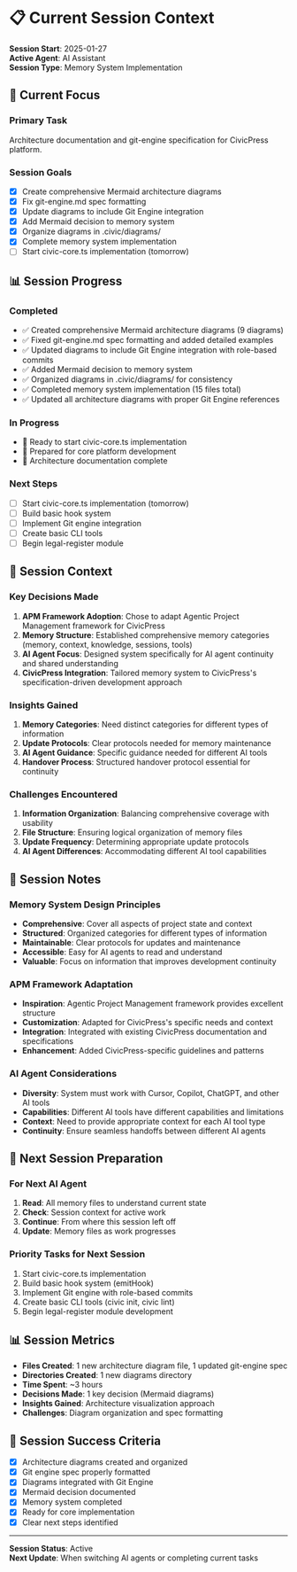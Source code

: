# 📋 Current Session Context

**Session Start**: 2025-01-27  
**Active Agent**: AI Assistant  
**Session Type**: Memory System Implementation

## 🎯 **Current Focus**

### **Primary Task**

Architecture documentation and git-engine specification for CivicPress platform.

### **Session Goals**

- [x] Create comprehensive Mermaid architecture diagrams
- [x] Fix git-engine.md spec formatting
- [x] Update diagrams to include Git Engine integration
- [x] Add Mermaid decision to memory system
- [x] Organize diagrams in .civic/diagrams/
- [x] Complete memory system implementation
- [ ] Start civic-core.ts implementation (tomorrow)

## 📊 **Session Progress**

### **Completed**

- ✅ Created comprehensive Mermaid architecture diagrams (9 diagrams)
- ✅ Fixed git-engine.md spec formatting and added detailed examples
- ✅ Updated diagrams to include Git Engine integration with role-based commits
- ✅ Added Mermaid decision to memory system
- ✅ Organized diagrams in .civic/diagrams/ for consistency
- ✅ Completed memory system implementation (15 files total)
- ✅ Updated all architecture diagrams with proper Git Engine references

### **In Progress**

- 🔄 Ready to start civic-core.ts implementation
- 🔄 Prepared for core platform development
- 🔄 Architecture documentation complete

### **Next Steps**

- [ ] Start civic-core.ts implementation (tomorrow)
- [ ] Build basic hook system
- [ ] Implement Git engine integration
- [ ] Create basic CLI tools
- [ ] Begin legal-register module

## 🧠 **Session Context**

### **Key Decisions Made**

1. **APM Framework Adoption**: Chose to adapt Agentic Project Management
   framework for CivicPress
2. **Memory Structure**: Established comprehensive memory categories (memory,
   context, knowledge, sessions, tools)
3. **AI Agent Focus**: Designed system specifically for AI agent continuity and
   shared understanding
4. **CivicPress Integration**: Tailored memory system to CivicPress's
   specification-driven development approach

### **Insights Gained**

1. **Memory Categories**: Need distinct categories for different types of
   information
2. **Update Protocols**: Clear protocols needed for memory maintenance
3. **AI Agent Guidance**: Specific guidance needed for different AI tools
4. **Handover Process**: Structured handover protocol essential for continuity

### **Challenges Encountered**

1. **Information Organization**: Balancing comprehensive coverage with usability
2. **File Structure**: Ensuring logical organization of memory files
3. **Update Frequency**: Determining appropriate update protocols
4. **AI Agent Differences**: Accommodating different AI tool capabilities

## 📝 **Session Notes**

### **Memory System Design Principles**

- **Comprehensive**: Cover all aspects of project state and context
- **Structured**: Organized categories for different types of information
- **Maintainable**: Clear protocols for updates and maintenance
- **Accessible**: Easy for AI agents to read and understand
- **Valuable**: Focus on information that improves development continuity

### **APM Framework Adaptation**

- **Inspiration**: Agentic Project Management framework provides excellent
  structure
- **Customization**: Adapted for CivicPress's specific needs and context
- **Integration**: Integrated with existing CivicPress documentation and
  specifications
- **Enhancement**: Added CivicPress-specific guidelines and patterns

### **AI Agent Considerations**

- **Diversity**: System must work with Cursor, Copilot, ChatGPT, and other AI
  tools
- **Capabilities**: Different AI tools have different capabilities and
  limitations
- **Context**: Need to provide appropriate context for each AI tool type
- **Continuity**: Ensure seamless handoffs between different AI agents

## 🔄 **Next Session Preparation**

### **For Next AI Agent**

1. **Read**: All memory files to understand current state
2. **Check**: Session context for active work
3. **Continue**: From where this session left off
4. **Update**: Memory files as work progresses

### **Priority Tasks for Next Session**

1. Start civic-core.ts implementation
2. Build basic hook system (emitHook)
3. Implement Git engine with role-based commits
4. Create basic CLI tools (civic init, civic lint)
5. Begin legal-register module development

## 📊 **Session Metrics**

- **Files Created**: 1 new architecture diagram file, 1 updated git-engine spec
- **Directories Created**: 1 new diagrams directory
- **Time Spent**: ~3 hours
- **Decisions Made**: 1 key decision (Mermaid diagrams)
- **Insights Gained**: Architecture visualization approach
- **Challenges**: Diagram organization and spec formatting

## 🎯 **Session Success Criteria**

- [x] Architecture diagrams created and organized
- [x] Git engine spec properly formatted
- [x] Diagrams integrated with Git Engine
- [x] Mermaid decision documented
- [x] Memory system completed
- [x] Ready for core implementation
- [x] Clear next steps identified

---

**Session Status**: Active  
**Next Update**: When switching AI agents or completing current tasks
